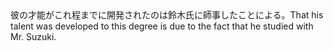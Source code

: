 <tr><td>彼の才能がこれ程までに開発されたのは鈴木氏に師事したことによる。<td><tr><tr><td>That his talent was developed to this degree is due to the fact that he studied with Mr. Suzuki.<td><tr></table>

